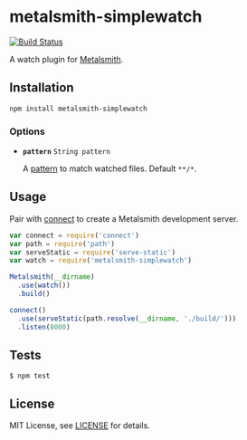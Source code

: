 # metalsmith-simplewatch

[![Build Status](https://travis-ci.org/christophercliff/metalsmith-simplewatch.png?branch=master)](https://travis-ci.org/christophercliff/metalsmith-simplewatch)

A watch plugin for [Metalsmith][metalsmith].

## Installation

```
npm install metalsmith-simplewatch
```

### Options

- **`pattern`** `String pattern`

    A [pattern][minimatch] to match watched files. Default `**/*`.

## Usage

Pair with [connect][connect] to create a Metalsmith development server.

```js
var connect = require('connect')
var path = require('path')
var serveStatic = require('serve-static')
var watch = require('metalsmith-simplewatch')

Metalsmith(__dirname)
  .use(watch())
  .build()

connect()
  .use(serveStatic(path.resolve(__dirname, './build/')))
  .listen(8000)
```

## Tests

```
$ npm test
```

## License

MIT License, see [LICENSE](https://github.com/christophercliff/metalsmith-simplewatch/blob/master/LICENSE.md) for details.

[connect]: https://www.npmjs.org/package/connect
[metalsmith]: http://www.metalsmith.io/
[minimatch]: https://github.com/isaacs/minimatch
